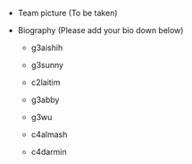 - Team picture
    (To be taken)
    
- Biography (Please add your bio down below)
  - g3aishih
  
  - g3sunny
  
  - c2laitim
  
  - g3abby
  
  - g3wu
  
  - c4almash
  
  - c4darmin
